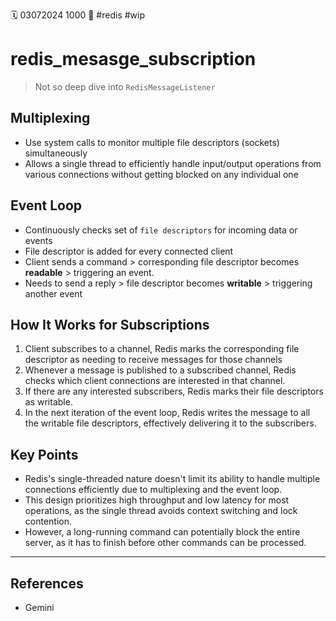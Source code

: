 🗓️ 03072024 1000
📎 #redis #wip

# redis_mesasge_subscription

> Not so deep dive into `RedisMessageListener`

## Multiplexing

- Use system calls to monitor multiple file descriptors (sockets) simultaneously
- Allows a single thread to efficiently handle input/output operations from various connections without getting blocked on any individual one

## Event Loop

- Continuously checks set of `file descriptors` for incoming data or events
- File descriptor is added for every connected client
- Client sends a command > corresponding file descriptor becomes **readable** > triggering an event.
- Needs to send a reply > file descriptor becomes **writable** > triggering another event

## How It Works for Subscriptions

1. Client subscribes to a channel, Redis marks the corresponding file descriptor as needing to receive messages for those channels
2. Whenever a message is published to a subscribed channel, Redis checks which client connections are interested in that channel.
3. If there are any interested subscribers, Redis marks their file descriptors as writable.
4. In the next iteration of the event loop, Redis writes the message to all the writable file descriptors, effectively delivering it to the subscribers.

## Key Points

- Redis's single-threaded nature doesn't limit its ability to handle multiple connections efficiently due to multiplexing and the event loop.
- This design prioritizes high throughput and low latency for most operations, as the single thread avoids context switching and lock contention.
- However, a long-running command can potentially block the entire server, as it has to finish before other commands can be processed.

---

## References

- Gemini
